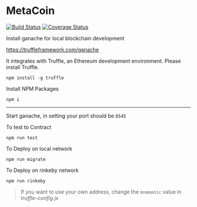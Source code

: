 # MetaCoin

[![Build Status](https://travis-ci.org/ShubhamTatvamasi/MetaCoin.svg?branch=master)](https://travis-ci.org/ShubhamTatvamasi/MetaCoin)
[![Coverage Status](https://coveralls.io/repos/github/ShubhamTatvamasi/MetaCoin/badge.svg?branch=master)](https://coveralls.io/github/ShubhamTatvamasi/MetaCoin?branch=master)

Install ganache for local blockchain development

https://truffleframework.com/ganache

It integrates with Truffle, an Ethereum development environment. Please install Truffle.
```
npm install -g truffle
```

Install NPM Packages
```
npm i
```
---

Start ganache, in setting your port should be `8545`

To test to Contract
```
npm run test
```

To Deploy on local network
```
npm run migrate
```

To Deploy on rinkeby network
```
npm run rinkeby
```
> If you want to use your own address, change the `mnemonic` value in *truffle-config.js* 
